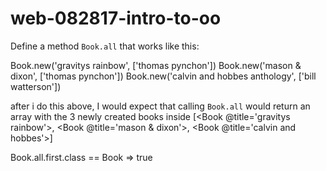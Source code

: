 # web-082817-intro-to-oo

Define a method `Book.all` that works like this:

Book.new('gravitys rainbow', ['thomas pynchon'])
Book.new('mason & dixon', ['thomas pynchon'])
Book.new('calvin and hobbes anthology', ['bill watterson'])

after i do this above,
I would expect that calling `Book.all`
would return an array with the 3 newly created books inside
[<Book @title='gravitys rainbow'>, <Book @title='mason & dixon'>, <Book @title='calvin and hobbes'>]

Book.all.first.class == Book
=> true
